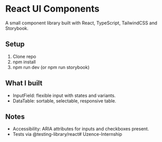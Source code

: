 # React UI Components

A small component library built with React, TypeScript, TailwindCSS and Storybook.

## Setup
1. Clone repo
2. npm install
3. npm run dev (or npm run storybook)

## What I built
- InputField: flexible input with states and variants.
- DataTable: sortable, selectable, responsive table.

## Notes
- Accessibility: ARIA attributes for inputs and checkboxes present.
- Tests via @testing-library/react# Uzence-Internship
